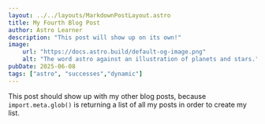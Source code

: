 ```yaml
---
layout: ../../layouts/MarkdownPostLayout.astro
title: My Fourth Blog Post
author: Astro Learner
description: "This post will show up on its own!"
image:
    url: "https://docs.astro.build/default-og-image.png"
    alt: "The word astro against an illustration of planets and stars."
pubDate: 2025-06-08
tags: ["astro", "successes","dynamic"]
---
```

This post should show up with my other blog posts, because `import.meta.glob()` is returning a list of all my posts in order to create my list.